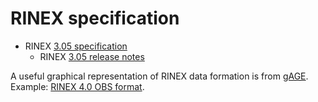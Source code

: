 # RINEX specification

* RINEX [3.05 specification](https://files.igs.org/pub/data/format/rinex305.pdf)
  * RINEX [3.05 release notes](https://www.igs.org/news/rinex305/)

A useful graphical representation of RINEX data formation is from
[gAGE](https://gage.upc.edu/en/learning-materials/library/gnss-format-descriptions).
Example:
[RINEX 4.0 OBS format](https://server.gage.upc.edu/gLAB/HTML/Observation_Rinex_v4.00.html).
